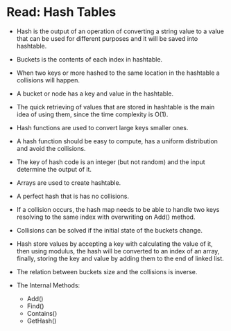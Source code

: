 # Read: Hash Tables

* Hash is the output of an operation of converting a string value to a value that can be used for different purposes and it will be saved into hashtable.

* Buckets is the contents of each index in hashtable.

* When two keys or more hashed to the same location in the hashtable a collisions will happen.

* A bucket or node has a key and value in the hashtable.
* The quick retrieving of values that are stored in hashtable is the main idea of using them, since the time complexity is O(1).
* Hash functions are used to convert large keys smaller ones.
* A hash function should be easy to compute, has a uniform distribution and avoid the collisions.

* The key of hash code is an integer (but not random) and the input determine the output of it. 
* Arrays are used to create hashtable.
* A perfect hash that is has no collisions.
* If a collision occurs, the hash map needs to be able to handle two keys resolving to the same index with overwriting on Add() method.
* Collisions can be solved if the initial state of the buckets change.
* Hash store values by accepting a key with calculating the value of it, then using modulus, the hash will be converted to an index of an array, finally, storing the key and value by adding them to the end of linked list.
* The relation between buckets size and the collisions is inverse.

* The Internal Methods: 
  * Add()
  * Find()
  * Contains()
  * GetHash()


